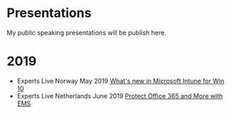 # Presentations
My public speaking presentations will be publish here. 

# 2019 
* Experts Live Norway May 2019 [What's new in Microsoft Intune for Win 10](https://github.com/JankeSkanke/Presentations/blob/master/Protect%20Office%20365%20and%20More%20with%20EMS%20(Jan%20Ketil%20Skanke%2C%20ExpertsLive%20NL%202019).pdf)
* Experts Live Netherlands June 2019 [Protect Office 365 and More with EMS](https://github.com/JankeSkanke/Presentations/blob/master/What's%20new%20in%20Microsoft%20Intune%20for%20Win%2010(Jan%20Ketil%20Skanke%20May%202019%20ExpertsLive%20NO).pdf)
